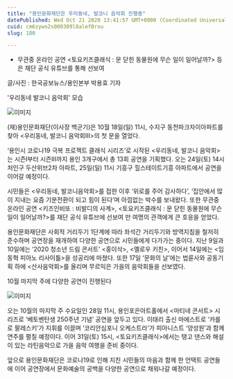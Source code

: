 ```yaml
---
title: "용인문화재단은 우리동네, 발코니 음악회 진행중"
datePublished: Wed Oct 21 2020 13:41:57 GMT+0000 (Coordinated Universal Time)
cuid: cm6zywn2s000309l8alef0rxu
slug: 180

---
```



- 무관중 온라인 공연 <토요키즈클래식 : 문 닫힌 동물원에 무슨 일이 일어날까?> 등은 재단 공식 유튜브를 통해 선보여

글/사진 : 한국공보뉴스/용인본부 박용효 기자

'우리동네 발코니 음악회' 모습

![이미지](https://cdn.hashnode.com/res/hashnode/image/upload/v1739247246755/392cee00-0cd3-4a52-bf34-58b74cd60156.jpeg)

(재)용인문화재단(이사장 백군기)은 10월 18일(일) 11시, 수지구 동천파크자이아파트를 찾아 <우리동네, 발코니 음악회Ⅲ>의 첫 문을 열었다.

‘용인시 코로나19 극복 프로젝트 클래식 시리즈’로 시작된 <우리동네, 발코니 음악회>는 시즌Ⅰ부터 시즌Ⅲ까지 용인 3개구에서 총 13회 공연을 기획했다. 오는 24일(토) 14시 처인구 두산위브2차 아파트, 25일(일) 11시 기흥구 힐스테이트기흥 아파트에서 공연을 이어갈 예정이다.

시민들은 <우리동네, 발코니음악회>를 접한 이후 ‘위로를 주어 감사하다’, ‘집안에서 많이 지내는 요즘 기분전환이 되고 힘이 된다’며 아낌없는 박수를 보내왔다. 또한 무관중 온라인 공연 <키즈인비또 : 비발디의 사계>, <토요키즈클래식 : 문 닫힌 동물원에 무슨 일이 일어날까?>를 재단 공식 유튜브에 선보여 만 여명의 관객에게 큰 호응을 얻었다.

용인문화재단은 사회적 거리두기 1단계에 따라 좌석간 거리두기와 방역지침을 철저히 준수하며 공연장을 재개하여 다양한 공연으로 시민들에게 다가가는 중이다. 지난 9일과 10일에는 ‘2020 청소년 드림 콘서트’ <홍이삭>, <멜로우 키친>, 이어서 14일에는 <임동혁 피아노 리사이틀>을 성공리에 마쳤다. 또한 17일 ‘문화의 날’에는 법륜사와 공동기획 하에 <산사음악회>를 올리며 무르익은 가을의 음악회들을 선보였다.

10월 마지막 주에 다양한 공연이 진행된다

![이미지](https://cdn.hashnode.com/res/hashnode/image/upload/v1739247248480/66b9f771-30d7-44b7-9179-707f91d16a92.jpeg)

오는 10월의 마지막 주 수요일인 28일 11시, 용인포은아트홀에서 <마티네 콘서트> 시리즈로 ‘베토벤탄생 250주년 기념’ 공연을 앞두고 있다. 이태리 출신 마에스트로 ‘카를로 팔레스키’가 지휘를 이끌며 ‘코리안심포니 오케스트라’가 피아니스트 ‘양성원’과 함께 연주를 펼칠 예정이다. 이어 31일(토) 15시, <토요키즈클래식>에서는 탱고 댄스와 해설이 있는 라틴음악으로 가을 음악 여행을 준비 중이다.

앞으로 용인문화재단은 코로나19로 인해 지친 시민들의 마음과 함께 한 언택트 공연들에 이어 공연장에서 문화예술의 공백을 다양한 공연으로 채워나갈 예정이다.